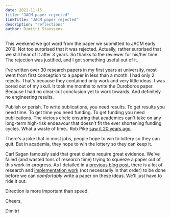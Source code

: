 ```yaml
---
date: 2021-11-15
title: "JACM paper rejected"
linkTitle: "JACM paper rejected"
description: "reflections"
author: Dimitri Staessens
---
```


This weekend we got word from the paper we submitted to JACM early
2019. Not too surprised that it was rejected. Actually, rather
surprised that we still hear of it after 3 years. So thanks to the
reviewer for his/her time.  The rejection was justified, and I got
something useful out of it.

I've written over 30 research papers in my first years at university,
most went from first conception to a paper in less than a month. I had
only 2 rejects. That's because they contained only work and very
little ideas. I was bored out of my skull. It took me months to write
the Ouroboros paper. Because I had no clear-cut conclusion yet to work
towards. And definitely no engineering results.

Publish or perish. To write publications, you need results. To
get results you need time. To get time you need funding. To get
funding you need publications. The vicious circle ensuring that
academics can't take on any long-term high-risk endeavour that doesn't fit the
ever shortening funding cycles.  What a waste of time.. Rob Pike
[saw it 20 years ago](http://doc.cat-v.org/bell_labs/utah2000/utah2000.html).

There's a joke that in most jobs, people hope to win to lottery so
they can quit. But in academia, they hope to win the lottery so they
can keep it.

Carl Sagan famously said that great claims require great evidence.
We've failed (and wasted tons of research time) trying to squeeze a
paper out of this work-in-progress. As I detailed in a
[previous blog post](blog/2021/03/20/how-does-ouroboros-relate-to-rina-the-recursive-internetwork-architecture/),
there is a lot of research and [implementation
work](https://tree.taiga.io/project/dstaesse-ouroboros/epics) (not
necessarily in that order) to be done before we can _comfortably_
write a paper on these ideas. We'll just have to ride it out.

Direction is more important than speed.

Cheers,

Dimitri